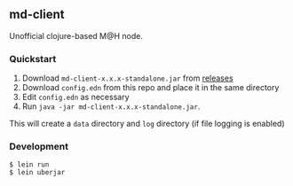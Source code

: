 ## md-client

Unofficial clojure-based M@H node.

### Quickstart

1. Download `md-client-x.x.x-standalone.jar` from [releases](https://github.com/akiroz/md-client/releases)
1. Download `config.edn` from this repo and place it in the same directory
1. Edit `config.edn` as necessary
1. Run `java -jar md-client-x.x.x-standalone.jar`.

This will create a `data` directory and `log` directory (if file logging is enabled)

### Development

```
$ lein run
$ lein uberjar
```
